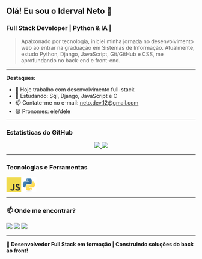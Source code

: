## Olá! Eu sou o Iderval Neto 👋
### Full Stack Developer | Python & IA | 

> Apaixonado por tecnologia, iniciei minha jornada no desenvolvimento web ao entrar na graduação em Sistemas de Informação. Atualmente, estudo Python, Django, JavaScript, Git/GitHub e CSS, me aprofundando no back-end e front-end.

---
**Destaques:**

- 🔭 Hoje trabalho com desenvolvimento full-stack
- 🌱 Estudando: Sql, Django, JavaScript e C
- 📫 Contate-me no e-mail: neto.dev.12@gmail.com
- 😄 Pronomes: ele/dele

---
### Estatísticas do GitHub

  <div align="center">
  <a href="https://github.com/Jovinull">
    <img height="180em" src="https://github-readme-stats.vercel.app/api?username=N3TO0&show_icons=true&theme=tokyonight&include_all_commits=true&count_private=true"/>
    <img height="180em" src="https://github-readme-stats.vercel.app/api/top-langs/?username=N3TO0&layout=compact&langs_count=8&theme=tokyonight"/>
  </a>
</div>

---
### Tecnologias e Ferramentas

<div style="display: flex; align-items: center;">
  <img src="https://raw.githubusercontent.com/devicons/devicon/master/icons/javascript/javascript-original.svg" alt="JavaScript" width="40" height="40"/>
  <img src="https://raw.githubusercontent.com/devicons/devicon/master/icons/python/python-original.svg" alt="Python" width="40" height="40"/>
</div>

---
### 📫 Onde me encontrar?

<div>
  <a href="https://www.linkedin.com/in/iderval-neto/" target="_blank"><img src="https://img.shields.io/badge/-LinkedIn-%230077B5?style=for-the-badge&logo=linkedin&logoColor=white"></a>
  <a href="neto.dev.12@gmail.com" target="_blank"><img src="https://img.shields.io/badge/Gmail-%23D14836?style=for-the-badge&logo=gmail&logoColor=white"></a>
  <a href="https://github.com/N3TO0" target="_blank"><img src="https://img.shields.io/badge/GitHub-%2312100E?style=for-the-badge&logo=github&logoColor=white"></a>
</div>

---
**🚀 Desenvolvedor Full Stack em formação | Construindo soluções do back ao front!**
